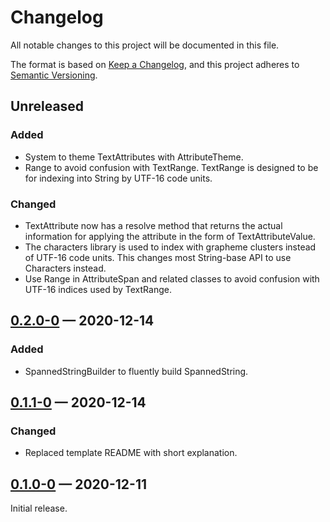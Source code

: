 # Changelog

All notable changes to this project will be documented in this file.

The format is based on [Keep a Changelog](https://keepachangelog.com/en/1.0.0/),
and this project adheres to [Semantic Versioning](https://semver.org/spec/v2.0.0.html).

## Unreleased

### Added

- System to theme TextAttributes with AttributeTheme.
- Range to avoid confusion with TextRange.
  TextRange is designed to be for indexing into String by UTF-16 code units.

### Changed

- TextAttribute now has a resolve method that returns the actual information for
  applying the attribute in the form of TextAttributeValue.
- The characters library is used to index with grapheme clusters instead of UTF-16 code units.
  This changes most String-base API to use Characters instead.
- Use Range in AttributeSpan and related classes to avoid confusion with UTF-16 indices used by TextRange.

## [0.2.0-0] — 2020-12-14

### Added

- SpannedStringBuilder to fluently build SpannedString.

## [0.1.1-0] — 2020-12-14

### Changed

- Replaced template README with short explanation.

## [0.1.0-0] — 2020-12-11

Initial release.

[Unreleased]: https://github.com/Jjagg/boustro/tree/main/packages/flutter_spanned_controller
[0.2.0-0]: https://github.com/Jjagg/boustro/tree/release_fsp_v0.2.0-0/packages/flutter_spanned_controller
[0.1.1-0]: https://github.com/Jjagg/boustro/tree/release_fsp_v0.1.1-0/packages/flutter_spanned_controller
[0.1.0-0]: https://github.com/Jjagg/boustro/tree/9aa26d5459ecf7447bd8accc6fc31938b1d6d5aa/packages/flutter_spanned_controller
